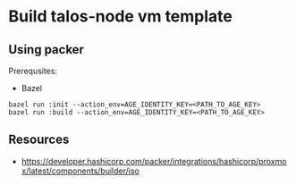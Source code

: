 # Build talos-node vm template

## Using packer

Prerequsites:

* Bazel

```shell
bazel run :init --action_env=AGE_IDENTITY_KEY=<PATH_TO_AGE_KEY>
bazel run :build --action_env=AGE_IDENTITY_KEY=<PATH_TO_AGE_KEY>
```

## Resources

* https://developer.hashicorp.com/packer/integrations/hashicorp/proxmox/latest/components/builder/iso
